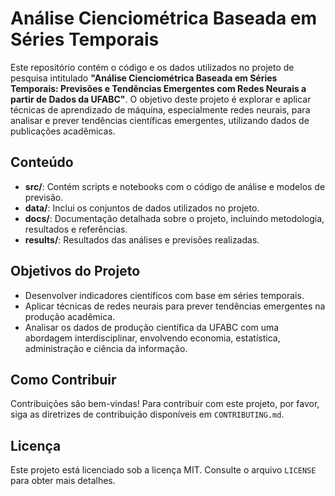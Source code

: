 # Análise Cienciométrica Baseada em Séries Temporais

Este repositório contém o código e os dados utilizados no projeto de pesquisa intitulado **"Análise Cienciométrica Baseada em Séries Temporais: Previsões e Tendências Emergentes com Redes Neurais a partir de Dados da UFABC"**. O objetivo deste projeto é explorar e aplicar técnicas de aprendizado de máquina, especialmente redes neurais, para analisar e prever tendências científicas emergentes, utilizando dados de publicações acadêmicas.

## Conteúdo

- **src/**: Contém scripts e notebooks com o código de análise e modelos de previsão.
- **data/**: Inclui os conjuntos de dados utilizados no projeto.
- **docs/**: Documentação detalhada sobre o projeto, incluindo metodologia, resultados e referências.
- **results/**: Resultados das análises e previsões realizadas.

## Objetivos do Projeto

- Desenvolver indicadores científicos com base em séries temporais.
- Aplicar técnicas de redes neurais para prever tendências emergentes na produção acadêmica.
- Analisar os dados de produção científica da UFABC com uma abordagem interdisciplinar, envolvendo economia, estatística, administração e ciência da informação.

## Como Contribuir

Contribuições são bem-vindas! Para contribuir com este projeto, por favor, siga as diretrizes de contribuição disponíveis em `CONTRIBUTING.md`.

## Licença

Este projeto está licenciado sob a licença MIT. Consulte o arquivo `LICENSE` para obter mais detalhes.
